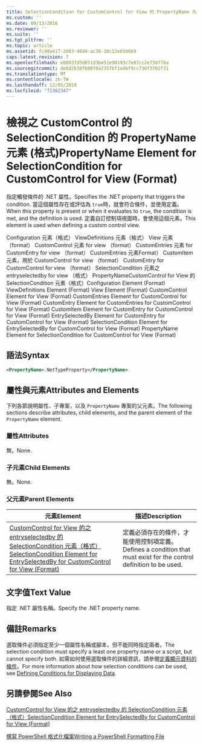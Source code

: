 ```yaml
---
title: SelectionCondition for CustomControl for View 的 PropertyName 元素（格式） |Microsoft Docs
ms.custom: ''
ms.date: 09/13/2016
ms.reviewer: ''
ms.suite: ''
ms.tgt_pltfrm: ''
ms.topic: article
ms.assetid: fc48a417-2083-46d4-ac38-16c12e65b6b9
caps.latest.revision: 7
ms.openlocfilehash: e08037d5d051d3be51e90193c7e87cc2e738f78a
ms.sourcegitcommit: debd2b38fb8070a7357bf1a4bf9cc736f3702f31
ms.translationtype: MT
ms.contentlocale: zh-TW
ms.lasthandoff: 12/05/2019
ms.locfileid: "72362347"
---
```

# <a name="propertyname-element-for-selectioncondition-for-customcontrol-for-view-format"></a><span data-ttu-id="93d51-102">檢視之 CustomControl 的 SelectionCondition 的 PropertyName 元素 (格式)</span><span class="sxs-lookup"><span data-stu-id="93d51-102">PropertyName Element for SelectionCondition for CustomControl for View (Format)</span></span>

<span data-ttu-id="93d51-103">指定觸發條件的 .NET 屬性。</span><span class="sxs-lookup"><span data-stu-id="93d51-103">Specifies the .NET property that triggers the condition.</span></span> <span data-ttu-id="93d51-104">當這個屬性存在或評估為 `true`時，就會符合條件，並使用定義。</span><span class="sxs-lookup"><span data-stu-id="93d51-104">When this property is present or when it evaluates to `true`, the condition is met, and the definition is used.</span></span> <span data-ttu-id="93d51-105">定義自訂控制項視圖時，會使用這個元素。</span><span class="sxs-lookup"><span data-stu-id="93d51-105">This element is used when defining a custom control view.</span></span>

<span data-ttu-id="93d51-106">Configuration 元素（格式） ViewDefinitions 元素（格式） View 元素（format） CustomControl 元素 for view （format） CustomEntries 元素 for CustomEntry for view （format） CustomEntries 元素Format） CustomItem 元素，用於 CustomControl for view （format） CustomEntry for CustomControl for view （format） SelectionCondition 元素之 entryselectedby for view （格式） PropertyNameCustomControl for View 的 SelectionCondition 元素（格式）</span><span class="sxs-lookup"><span data-stu-id="93d51-106">Configuration Element (Format) ViewDefinitions Element (Format) View Element (Format) CustomControl Element for View (Format) CustomEntries Element for CustomControl for View (Format) CustomEntry Element for CustomEntries for CustomControl for View (Format) CustomItem Element for CustomEntry for CustomControl for View (Format) EntrySelectedBy Element for CustomEntry for CustomControl for View (Format) SelectionCondition Element for EntrySelectedBy for CustomControl for View (Format) PropertyName Element for SelectionCondition for CustomControl for View (Format)</span></span>

## <a name="syntax"></a><span data-ttu-id="93d51-107">語法</span><span class="sxs-lookup"><span data-stu-id="93d51-107">Syntax</span></span>

```xml
<PropertyName>.NetTypeProperty</PropertyName>
```

## <a name="attributes-and-elements"></a><span data-ttu-id="93d51-108">屬性與元素</span><span class="sxs-lookup"><span data-stu-id="93d51-108">Attributes and Elements</span></span>

<span data-ttu-id="93d51-109">下列各節說明屬性、子專案，以及 `PropertyName` 專案的父元素。</span><span class="sxs-lookup"><span data-stu-id="93d51-109">The following sections describe attributes, child elements, and the parent element of the `PropertyName` element.</span></span>

### <a name="attributes"></a><span data-ttu-id="93d51-110">屬性</span><span class="sxs-lookup"><span data-stu-id="93d51-110">Attributes</span></span>

<span data-ttu-id="93d51-111">無。</span><span class="sxs-lookup"><span data-stu-id="93d51-111">None.</span></span>

### <a name="child-elements"></a><span data-ttu-id="93d51-112">子元素</span><span class="sxs-lookup"><span data-stu-id="93d51-112">Child Elements</span></span>

<span data-ttu-id="93d51-113">無。</span><span class="sxs-lookup"><span data-stu-id="93d51-113">None.</span></span>

### <a name="parent-elements"></a><span data-ttu-id="93d51-114">父元素</span><span class="sxs-lookup"><span data-stu-id="93d51-114">Parent Elements</span></span>

|<span data-ttu-id="93d51-115">元素</span><span class="sxs-lookup"><span data-stu-id="93d51-115">Element</span></span>|<span data-ttu-id="93d51-116">描述</span><span class="sxs-lookup"><span data-stu-id="93d51-116">Description</span></span>|
|-------------|-----------------|
|[<span data-ttu-id="93d51-117">CustomControl for View 的之 entryselectedby 的 SelectionCondition 元素（格式）</span><span class="sxs-lookup"><span data-stu-id="93d51-117">SelectionCondition Element for EntrySelectedBy for CustomControl for View (Format)</span></span>](./selectioncondition-element-for-entryselectedby-for-customcontrol-format.md)|<span data-ttu-id="93d51-118">定義必須存在的條件，才能使用控制項定義。</span><span class="sxs-lookup"><span data-stu-id="93d51-118">Defines a condition that must exist for the control definition to be used.</span></span>|

## <a name="text-value"></a><span data-ttu-id="93d51-119">文字值</span><span class="sxs-lookup"><span data-stu-id="93d51-119">Text Value</span></span>

<span data-ttu-id="93d51-120">指定 .NET 屬性名稱。</span><span class="sxs-lookup"><span data-stu-id="93d51-120">Specify the .NET property name.</span></span>

## <a name="remarks"></a><span data-ttu-id="93d51-121">備註</span><span class="sxs-lookup"><span data-stu-id="93d51-121">Remarks</span></span>

<span data-ttu-id="93d51-122">選取條件必須指定至少一個屬性名稱或腳本，但不能同時指定兩者。</span><span class="sxs-lookup"><span data-stu-id="93d51-122">The selection condition must specify a least one property name or a script, but cannot specify both.</span></span> <span data-ttu-id="93d51-123">如需如何使用選取條件的詳細資訊，請參閱[定義顯示資料的條件](./defining-conditions-for-displaying-data.md)。</span><span class="sxs-lookup"><span data-stu-id="93d51-123">For more information about how selection conditions can be used, see [Defining Conditions for Displaying Data](./defining-conditions-for-displaying-data.md).</span></span>

## <a name="see-also"></a><span data-ttu-id="93d51-124">另請參閱</span><span class="sxs-lookup"><span data-stu-id="93d51-124">See Also</span></span>

[<span data-ttu-id="93d51-125">CustomControl for View 的之 entryselectedby 的 SelectionCondition 元素（格式）</span><span class="sxs-lookup"><span data-stu-id="93d51-125">SelectionCondition Element for EntrySelectedBy for CustomControl for View (Format)</span></span>](./selectioncondition-element-for-entryselectedby-for-customcontrol-format.md)

[<span data-ttu-id="93d51-126">撰寫 PowerShell 格式化檔案</span><span class="sxs-lookup"><span data-stu-id="93d51-126">Writing a PowerShell Formatting File</span></span>](./writing-a-powershell-formatting-file.md)
